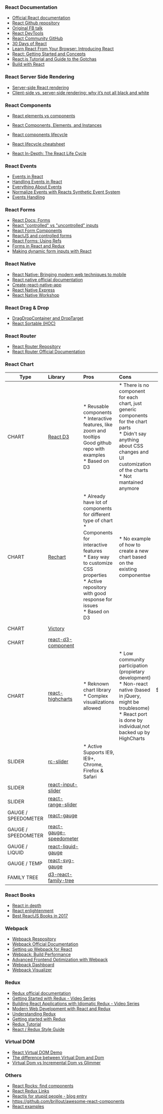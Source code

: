 ### React Documentation
* [Official React documentation](https://facebook.github.io/react/)
* [React Github repository](https://github.com/facebook/react/tree/master/docs)
* [Original FB talk](https://www.youtube.com/watch?v=nYkdrAPrdcw)
* [React DevTools](https://github.com/facebook/react-devtools)
* [React Community GitHub](https://github.com/reactjs)
* [30 Days of React](https://www.fullstackreact.com/30-days-of-react/)
* [Learn React From Your Browser: Introducing React](https://reactarmory.com/guides/learn-react-by-itself)
* [React: Getting Started and Concepts](https://scotch.io/tutorials/learning-react-getting-started-and-concepts)
* [React.js Tutorial and Guide to the Gotchas](https://zapier.com/engineering/react-js-tutorial-guide-gotchas/)
* [Build with React](http://buildwithreact.com/#articles)

### React Server Side Rendering
* [Server-side React rendering](https://css-tricks.com/server-side-react-rendering/)
* [Client-side vs. server-side rendering: why it’s not all black and white](https://medium.freecodecamp.org/what-exactly-is-client-side-rendering-and-hows-it-different-from-server-side-rendering-bd5c786b340d)

### React Components
* [React elements vs components](https://tylermcginnis.com/react-elements-vs-react-components/)
* [React Components, Elements, and Instances](https://facebook.github.io/react/blog/2015/12/18/react-components-elements-and-instances.html)

* [React components lifecycle](http://javascript.tutorialhorizon.com/2014/09/13/execution-sequence-of-a-react-components-lifecycle-methods/)
* [React lifecycle cheatsheet](https://gist.github.com/bvaughn/923dffb2cd9504ee440791fade8db5f9)
* [React In-Depth: The React Life Cycle](https://developmentarc.gitbooks.io/react-indepth/content/)

### React Events
* [Events in React](https://docs.google.com/a/makingsense.com/presentation/d/1wAmH5RrOTcpG3P8YcjO29LdrgigadE3gUrt2nqFo03U/edit?usp=sharing)
* [Handling Events in React](https://appendto.com/2017/01/react-events-101/)
* [Everything About Events](https://reactarmory.com/guides/learn-react-by-itself/inputs-and-events)
* [Normalize Events with Reacts Synthetic Event System](https://egghead.io/lessons/react-react-synthetic-event-system)
* [Events Handling](http://www.react.express/event_handling)

### React Forms
* [React Docs: Forms](https://facebook.github.io/react/docs/forms.html)
* [React "controlled" vs "uncontrolled" inputs](https://gist.github.com/markerikson/d71cfc81687f11609d2559e8daee10cc)
* [React Form Components](http://donavon.js.org/react-forms/)
* [ReactJS and controlled forms](http://leftdevel.com/blog/reactjs-controlled-forms/)
* [React Forms: Using Refs](https://css-tricks.com/react-forms-using-refs/)
* [Forms in React and Redux](http://x-team.com/2016/02/tutorial-forms-in-react-and-redux/)
* [Making dynamic form inputs with React](https://goshakkk.name/array-form-inputs/)

### React Native
* [React Native: Bringing modern web techniques to mobile](https://code.facebook.com/posts/1014532261909640/react-native-bringing-modern-web-techniques-to-mobile/) 
* [React native official documentation](https://code.facebook.com/posts/1014532261909640/react-native-bringing-modern-web-techniques-to-mobile/)
* [Create-react-native-app](https://github.com/react-community/create-react-native-app)
* [React Native Express](http://www.reactnativeexpress.com/)
* [React Native Workshop](https://rangle-io.gitbooks.io/react-native-workshop/content/)

### React Drag & Drop
* [DragDropContainer and DropTarget](https://github.com/peterh32/react-drag-drop-container)
* [React Sortable (HOC)](https://github.com/clauderic/react-sortable-hoc)

### React Router
* [React Router Repository](https://github.com/rackt/react-router)
* [React Router Official Documentation](https://rackt.github.io/react-router/)

### React Chart
| Type        | Library           | Pros  | Cons | Cost | Demo
| ------------- |:------------- |:------------- |:------------- |:-------------:|:-------------:|
| CHART     | [React D3](http://www.reactd3.org/) | * Reusable components<BR>* Interactive features, like zoom and tooltips<BR>Good github repo with examples<BR>* Based on D3 | * There is no component for each chart, just generic components for the chart parts<BR>* Didn't say anything about CSS changes and UI customization of the charts<BR>* Not mantained anymore | MIT license | |
| CHART     | [Rechart](http://recharts.org/) | * Already have lot of components for different type of chart<BR>* Components for interactive features<BR>* Easy way to customize CSS properties<BR>* Active repository with good response for issues<BR>* Based on D3 | * No example of how to create a new chart based on the existing componentse | MIT license | http://recharts.org/#/en-US/examples |
| CHART     | [Victory](https://github.com/FormidableLabs/victory) |  |  | MIT license | http://recharts.org/#/en-US/examples |
| CHART     | [react-d3-component](https://github.com/codesuki/react-d3-components) |  |  | MIT license | http://codesuki.github.io/react-d3-components/example.htmls |
| CHART     | [react-highcharts](https://github.com/kirjs/react-highcharts) | * Reknown chart library<br>* Complex visualizations allowed | * Low community participation (propietary development)<br>* Non-react native (based in jQuery, might be troublesome)<br>* React port is done by individual,not backed up by HighCharts  | $5K/year (10+ devs) | http://kirjs.github.io/react-highcharts/ |
| SLIDER     | [rc-slider](https://github.com/react-component/slider) | * Active Supports IE9, IE9+, Chrome, Firefox & Safari |  | MIT license | http://react-component.github.io/slider/examples/handle.html |
| SLIDER     | [react-input-slider](https://github.com/wangzuo/react-input-slider) |  |  | MIT license | 	https://wangzuo.github.io/react-input-slider/ |
| SLIDER     | [react-range-slider](https://github.com/jpuri/react-range-slider) |  |  | MIT license | 	http://jpuri.github.io/react-range-slider/ |
| GAUGE / SPEEDOMETER     | [react-gauge](https://github.com/jpuri/react-range-slider) |  |  | | https://github.com/michigan-com/react-gauge |
| GAUGE / SPEEDOMETER     | [react-gauge-speedometer](https://github.com/Entali/react-gauge-speedometer) |  |  | | http://entali.github.io/react-gauge-speedometer/ |
| GAUGE / LIQUID     | [react-liquid-gauge](https://github.com/trendmicro-frontend/react-liquid-gauge) |  |  | MIT license  | hhttps://trendmicro-frontend.github.io/react-liquid-gauge/ |
| GAUGE / TEMP	     | [react-svg-gauge](https://github.com/Reggino/react-svg-gauge) |  |  |   |  |
| FAMILY TREE	     | [d3-react-family-tree](https://github.com/mrblueblue/d3-react-family-tree) |  |  |   |  |


### React Books
* [React in depth](https://www.gitbook.com/book/developmentarc/react-indepth/details)
* [React enlightenment](https://www.reactenlightenment.com/)
* [Best ReactJS Books in 2017](https://reactdom.com/blog/reactjs-books)

### Webpack
* [Webpack Respository](https://github.com/webpack/webpack)
* [Webpack Official Documentation](http://webpack.github.io/docs/what-is-webpack.html)
* [Setting up Webpack for React](https://robots.thoughtbot.com/setting-up-webpack-for-react-and-hot-module-replacement)
* [Webpack: Build Performance](https://github.com/webpack/docs/wiki/build-performance)
* [Advanced Frontend Optimization with Webpack](http://sokra.github.io/slides/frontend-optimize)
* [Webpack Dashboard](https://github.com/FormidableLabs/webpack-dashboard)
* [Webpack Visualizer](https://chrisbateman.github.io/webpack-visualizer/)

### Redux
* [Redux official documentation](http://redux.js.org/index.html)
* [Getting Started with Redux - Video Series](https://egghead.io/series/getting-started-with-redux)
* [Building React Applications with Idiomatic Redux - Video Series](https://egghead.io/series/building-react-applications-with-idiomatic-redux)
* [Modern Web Development with React and Redux](http://blog.isquaredsoftware.com/2017/02/presentation-react-redux-intro/)
* [Understanding Redux](http://www.youhavetolearncomputers.com/blog/2015/9/15/a-conceptual-overview-of-redux-or-how-i-fell-in-love-with-a-javascript-state-container)
* [Getting started with Redux](https://www.codementor.io/mz026/getting-started-with-react-redux-an-intro-8r6kurcxf)
* [Redux Tutorial](https://github.com/happypoulp/redux-tutorial)
* [React / Redux Style Guide](https://github.com/ghengeveld/react-redux-styleguide)



### Virtual DOM
* [React Virtual DOM Demo](https://jscomplete.github.io/react-virtual-dom-demo/demo/)
* [The difference between Virtual Dom and Dom](http://reactkungfu.com/2015/10/the-difference-between-virtual-dom-and-dom/)
* [Virtual Dom vs Incremental Dom vs Glimmer](https://auth0.com/blog/face-off-virtual-dom-vs-incremental-dom-vs-glimmer/)

### Others
* [React Rocks: find components](https://react.rocks/)
* [React Redux Links](https://github.com/markerikson/react-redux-links)
* [Reactjs for stupid people - blog entry](http://blog.andrewray.me/reactjs-for-stupid-people/)
* https://github.com/brillout/awesome-react-components
* [React examples](http://www.reactexamples.com/)
